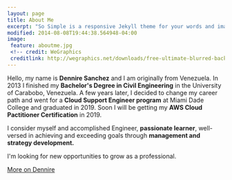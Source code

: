 ```yaml
---
layout: page
title: About Me
excerpt: "So Simple is a responsive Jekyll theme for your words and images."
modified: 2014-08-08T19:44:38.564948-04:00
image:
 feature: aboutme.jpg
 <!-- credit: WeGraphics
 creditlink: http://wegraphics.net/downloads/free-ultimate-blurred-background-pack/ -->
---
```

Hello, my name is **Dennire Sanchez** and I am originally from Venezuela. 
In 2013 I finished my **Bachelor's Degree in Civil Engineering** in the University of Carabobo, Venezuela. 
A few years later, I decided to change my career path and went for a **Cloud Support Engineer program** at Miami Dade College and graduated in 2019.
Soon I will be getting my **AWS Cloud Pactitioner Certification** in 2019.

I consider myself and accomplished Engineer, **passionate learner**, well-versed in achieving and exceeding goals through **management and strategy development.**

I'm looking for new opportunities to grow as a professional.

<a markdown="0" href="https://www.linkedin.com/in/dennire-sanchez-202395127" class="btn">More on Dennire</a>

[^1]: Example: *domain.com/category-name/post-title*



